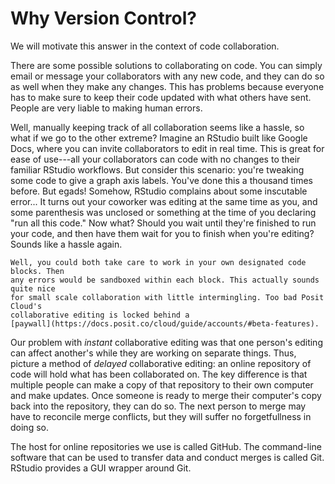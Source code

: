 # Why Version Control?

We will motivate this answer in the context of code collaboration.

There are some possible solutions to collaborating on code. You can simply email
or message your collaborators with any new code, and they can do so as well when
they make any changes. This has problems because everyone has to make sure to
keep their code updated with what others have sent. People are very liable to
making human errors.

Well, manually keeping track of all collaboration seems like a hassle, so what
if we go to the other extreme? Imagine an RStudio built like Google Docs, where
you can invite collaborators to edit in real time. This is great for ease of
use---all your collaborators can code with no changes to their familiar RStudio
workflows. But consider this scenario: you're tweaking some code to give a graph
axis labels. You've done this a thousand times before. But egads! Somehow,
RStudio complains about some inscutable error... It turns out your coworker was
editing at the same time as you, and some parenthesis was unclosed or something
at the time of you declaring "run all this code." Now what? Should you wait
until they're finished to run your code, and then have them wait for you to
finish when you're editing? Sounds like a hassle again.

```{note}
Well, you could both take care to work in your own designated code blocks. Then
any errors would be sandboxed within each block. This actually sounds quite nice
for small scale collaboration with little intermingling. Too bad Posit Cloud's
collaborative editing is locked behind a
[paywall](https://docs.posit.co/cloud/guide/accounts/#beta-features).
```

Our problem with _instant_ collaborative editing was that one person's editing
can affect another's while they are working on separate things. Thus, picture a
method of _delayed_ collaborative editing: an online repository of code will
hold what has been collaborated on. The key difference is that multiple people
can make a copy of that repository to their own computer and make updates. Once
someone is ready to merge their computer's copy back into the repository, they
can do so. The next person to merge may have to reconcile merge conflicts, but
they will suffer no forgetfullness in doing so.

The host for online repositories we use is called GitHub. The command-line
software that can be used to transfer data and conduct merges is called Git.
RStudio provides a GUI wrapper around Git.
